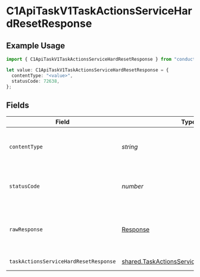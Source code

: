 # C1ApiTaskV1TaskActionsServiceHardResetResponse

## Example Usage

```typescript
import { C1ApiTaskV1TaskActionsServiceHardResetResponse } from "conductorone-sdk-typescript/sdk/models/operations";

let value: C1ApiTaskV1TaskActionsServiceHardResetResponse = {
  contentType: "<value>",
  statusCode: 72638,
};
```

## Fields

| Field                                                                                                           | Type                                                                                                            | Required                                                                                                        | Description                                                                                                     |
| --------------------------------------------------------------------------------------------------------------- | --------------------------------------------------------------------------------------------------------------- | --------------------------------------------------------------------------------------------------------------- | --------------------------------------------------------------------------------------------------------------- |
| `contentType`                                                                                                   | *string*                                                                                                        | :heavy_check_mark:                                                                                              | HTTP response content type for this operation                                                                   |
| `statusCode`                                                                                                    | *number*                                                                                                        | :heavy_check_mark:                                                                                              | HTTP response status code for this operation                                                                    |
| `rawResponse`                                                                                                   | [Response](https://developer.mozilla.org/en-US/docs/Web/API/Response)                                           | :heavy_check_mark:                                                                                              | Raw HTTP response; suitable for custom response parsing                                                         |
| `taskActionsServiceHardResetResponse`                                                                           | [shared.TaskActionsServiceHardResetResponse](../../../sdk/models/shared/taskactionsservicehardresetresponse.md) | :heavy_minus_sign:                                                                                              | Successful response                                                                                             |